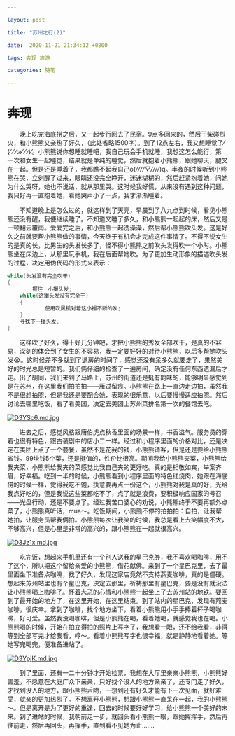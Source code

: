 ```yaml
---

layout: post

title: "苏州之行(2)"

date:  2020-11-21 21:34:12 +0800

tags: 奔现 旅游

categories: 随笔

---
```


# 奔现

&emsp;&emsp;晚上吃完海底捞之后，又一起步行回去了民宿。9点多回来的，然后干柴碰烈火，和小熊熊又亲热了好久，（此处省略1500字）。到了12点左右，我又想睡觉了⁄(⁄ ⁄ ⁄ω⁄ ⁄ ⁄)⁄。小熊熊说你想睡就睡吧，我自己玩会手机就睡，我想这怎么能行，第一次和女生一起睡觉，结果就是单纯的睡觉，然后就抱着小熊熊，跟她聊天，腿叉在一起。但是还是睡着了，我都瞧不起我自己o(*////▽////*)q。半夜的时候听到小熊熊在哭，立刻醒了过来，眼睛还没完全睁开，迷迷糊糊的，然后赶紧抱着她，问她为什么哭呀，她也不说话，就从那里哭。这时候我好慌，从来没有遇到这种问题，我只好再一直抱着她，看她哭声小了一点，我才渐渐睡着。

&emsp;&emsp;不知道晚上是怎么过的，就这样到了天亮，早晨到了八九点到时候，看见小熊熊还没有醒，我便继续睡了。不知道又睡了多久，和小熊熊一起起的床，然后又是一顿翻云覆雨。爱爱完之后，和小熊熊一起洗澡澡，然后帮小熊熊吹头发。这是好久之前就要帮小熊熊做的事情，今天终于有机会才完成这件事情了。不得不说女生的是真的长，比男生的头发长多了，怪不得小熊熊之前吹头发得吹一个小时。小熊熊坐在床边上，从那里玩手机，我在后面帮她吹。为了更加生动形象的描述吹头发的过程，决定用伪代码的形式来表示：

```cpp
while(头发没有完全吹干)
{
		握住一小撮头发;
  	while(这撮头发没有完全干)
    {
  			使用吹风机对着这小撮不断的吹;
    }
  	寻找下一撮头发;
}
```

&emsp;&emsp;这样吹了好久，得十好几分钟吧，才把小熊熊的秀发全部吹干，是真的不容易，深刻的体会到了女生的不容易，我一定要好好的对待小熊熊，以后多帮她吹头发😭。这时候差不多就到了退房的时间了，感觉还没有呆多久就要走了，果然美好的时光总是短暂的。我们俩仔细的检查了一遍房间，确定没有任何东西遗漏后才走。出了胡同，我们来到了马路上，苏州的街道还是挺有韵味的，能够明显感觉到是在苏州，在这里我们拍拍拍——雁过留痕。小熊熊在路上一直边走边拍，虽然我不是很想拍照，但是我还是要配合她，表现的很乐意，以后要慢慢适应拍照。然后讨论去哪里吃饭，看了看美团，决定去美团上苏州菜排名第一次的餐馆去吃。

[![D3YSc6.md.jpg](https://s3.ax1x.com/2020/11/21/D3YSc6.md.jpg)](https://imgchr.com/i/D3YSc6)

&emsp;&emsp;进去之后，感觉风格跟唐伯虎点秋香里面的场景一样，书香溢气。服务员的穿着也很有特色，跟古装剧中的店小二一样。经过和小程序里面的价格对比，还是决定在美团上点了一个套餐，虽然不是花我的钱，小熊熊请客，但是还是要给小熊熊省钱。99块钱5个菜，还是挺值的，性价比很高。期间我给小熊熊夹菜，小熊熊给我夹菜，小熊熊给我夹的菜感觉比我自己夹的更好吃。真的是相敬如宾，举案齐眉，好幸福。吃到一半的时候，小熊熊看到小程序里面的特色红烧肉，她跟在海底捞的时候一样，觉得我吃不饱，执意要再点一份这个，小熊熊对我是真的好，光给我点好吃的，但是我说这些菜都吃不了，点了就是浪费，要积极响应国家的号召——光盘行动，还是不要点了。经过我苦口婆心的劝说，小熊熊终于不要再额外点菜了，小熊熊真听话，mua～。吃饭期间，小熊熊不停的拍拍拍：自拍，让我帮她拍，让服务员帮我俩拍。小熊熊每次让我笑的时候，我总是看上去笑幅度不大，不够高兴，但是心里是非常的高兴的，跟小熊熊在一起就很高兴。

[![D3Jz1x.md.jpg](https://s3.ax1x.com/2020/11/21/D3Jz1x.md.jpg)](https://imgchr.com/i/D3Jz1x)

&emsp;&emsp;吃完饭，想起来手机里还有一个别人送我的星巴克券，我不喜欢喝咖啡，用不了这个，所以把这个留给亲爱的小熊熊，借花献佛。来到了一个星巴克里，去了最里面坐下准备点咖啡，找了好久，发现这家店竟然不支持燕麦咖啡，真的是僵硬。想起来苏州站里也有个星巴克，决定去那里，祈祷那里有星巴克，要是没有就没法让小熊熊喝上咖啡了。怀着忐忑的心情和小熊熊一起坐上了去苏州站的地铁。要回到了最开始的地方了，在这里开始，在这里结束。到了站内的星巴克，发现有燕麦咖啡，很庆幸。拿到了咖啡，找个地方坐下，看着小熊熊用小手手捧着杯子喝咖啡，好可爱。虽然我没喝咖啡，但是小熊熊在喝，看着她喝，就感觉我也在喝。小熊熊喝的时候，开始在拍立得拍的照片上写字了，我想看一眼，还不给我看，非得等到全部写完才给我看，哼～。看着小熊熊写字也很幸福，就是静静地看着她。等她写完喝完，便准备进站了。

[![D3YpjK.md.jpg](https://s3.ax1x.com/2020/11/21/D3YpjK.md.jpg)](https://imgchr.com/i/D3YpjK)

&emsp;&emsp;到了里面，还有一二十分钟才开始检票，我想在大厅里亲亲小熊熊，小熊熊好害羞，不愿意在大庭广众下亲亲，只好找个没人的地方亲亲了，还专门走了好久，才找到没人的地方，跟小熊熊舌吻，一想到还有好久才能有下一次见面，就好难受，就亲的更加热烈了。不想离开小熊熊，想跟小熊熊一直呆在一起，我的小熊熊～。但是离开是为了更好的重逢，回去的时候要好好学习，给小熊熊一个美好的未来。到了进站的时候，我朝前走一步，就回头看小熊熊一眼，跟她挥挥手，然后再往前走，然后再回头，再挥手，直到看不见她为止.......



